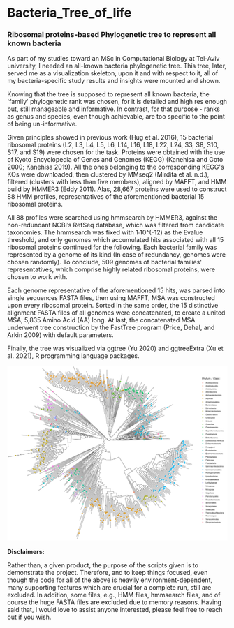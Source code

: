 # Bacteria_Tree_of_life
<h3>Ribosomal proteins-based Phylogenetic tree to represent all known bacteria</h3>

As part of my studies toward an MSc in Computational Biology at Tel-Aviv university, I needed an all-known bacteria phylogenetic tree.
This tree, later, served me as a visualization skeleton, upon it and with respect to it, all of my bacteria-specific study results and insights were mounted and shown.

Knowing that the tree is supposed to represent all known bacteria, the 'family' phylogenetic rank was chosen, for it is detailed and high res enough but, still manageable and informative. In contrast, for that purpose - ranks as genus and species, even though achievable, are too specific to the point of being un-informative.

Given principles showed in previous work (Hug et al. 2016), 15 bacterial ribosomal proteins (L2, L3, L4, L5, L6, L14, L16, L18, L22, L24, S3, S8, S10, S17, and S19) were chosen for the task. Proteins were obtained with the use of Kyoto Encyclopedia of Genes and Genomes (KEGG) (Kanehisa and Goto 2000; Kanehisa 2019). All the ones belonging to the corresponding KEGG's KOs were downloaded, then clustered by MMseq2 (Mirdita et al. n.d.), filtered (clusters with less than five members), aligned by MAFFT, and HMM build by HMMER3 (Eddy 2011). Alas, 28,667 proteins were used to construct 88 HMM profiles, representatives of the aforementioned bacterial 15 ribosomal proteins. 

All 88 profiles were searched using hmmsearch by HMMER3, against the non-redundant NCBI’s RefSeq database, which was filtered from candidate taxonomies. The hmmsearch was fixed with 1∙10^(-12) as the Evalue threshold, and only genomes which accumulated hits associated with all 15 ribosomal proteins continued for the following. Each bacterial family was represented by a genome of its kind (In case of redundancy, genomes were chosen randomly). To conclude, 509 genomes of bacterial families' representatives, which comprise highly related ribosomal proteins, were chosen to work with. 

Each genome representative of the aforementioned 15 hits, was parsed into single sequences FASTA files, then using MAFFT, MSA was constructed upon every ribosomal protein. Sorted in the same order, the 15 distinctive alignment FASTA files of all genomes were concatenated, to create a united MSA, 5,835 Amino Acid (AA) long. At last, the concatenated MSA underwent tree construction by the FastTree program (Price, Dehal, and Arkin 2009) with default parameters.

Finally, the tree was visualized via ggtree (Yu 2020) and ggtreeExtra (Xu et al. 2021), R programming language packages.

![alt text](all_bacteria_tree.png)

<strong>Disclaimers:</strong>

Rather than, a given product, the purpose of the scripts given is to demonstrate the project. Therefore, and to keep things focused, even though the code for all of the above is heavily environment-dependent, many supporting features which are crucial for a complete run, still are excluded. In addition, some files, e.g., HMM files, hmmsearch files, and of course the huge FASTA files are excluded due to memory reasons.
Having said that, I would love to assist anyone interested, please feel free to reach out if you wish.

